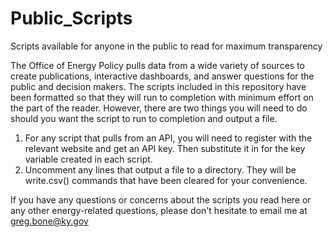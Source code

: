 # Public_Scripts
Scripts available for anyone in the public to read for maximum transparency

The Office of Energy Policy pulls data from a wide variety of sources to create publications, interactive dashboards, and answer questions for the public and decision makers. The scripts included in this repository have been formatted so that they will run to completion with minimum effort on the part of the reader. However, there are two things you will need to do should you want the script to run to completion and output a file. 

1) For any script that pulls from an API, you will need to register with the relevant website and get an API key. Then substitute it in for the key variable created in         each script. 
2) Uncomment any lines that output a file to a directory. They will be write.csv() commands that have been cleared for your convenience. 
      
 If you have any questions or concerns about the scripts you read here or any other energy-related questions, please don't hesitate to email me at greg.bone@ky.gov
